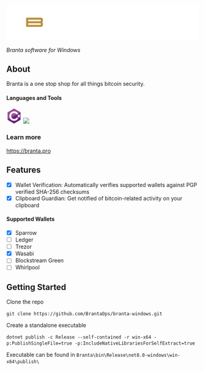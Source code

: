 ![Branta](Branta/Assets/goldwhitecropped.png)

*Branta software for Windows*

## About
Branta is a one stop shop for all things bitcoin security.

#### Languages and Tools
<div>
    <img src="https://raw.githubusercontent.com/devicons/devicon/master/icons/csharp/csharp-original.svg" height="40" />
    <img src="https://pic4.zhimg.com/50/v2-06f957e72756783fd7d73ff3e1b04a85_qhd.jpg" height="40" />
</div>

### Learn more
https://branta.pro

## Features
 - [X] Wallet Verification: Automatically verifies supported wallets against PGP verified SHA-256 checksums
 - [X] Clipboard Guardian: Get notified of bitcoin-related activity on your clipboard

#### Supported Wallets
 - [X] Sparrow
 - [ ] Ledger
 - [ ] Trezor
 - [X] Wasabi
 - [ ] Blockstream Green
 - [ ] Whirlpool

## Getting Started

Clone the repo
```
git clone https://github.com/BrantaOps/branta-windows.git
```

Create a standalone executable
```
dotnet publish -c Release --self-contained -r win-x64 -p:PublishSingleFile=true -p:IncludeNativeLibrariesForSelfExtract=true
```
Executable can be found in `Branta\bin\Release\net8.0-windows\win-x64\publish\`

